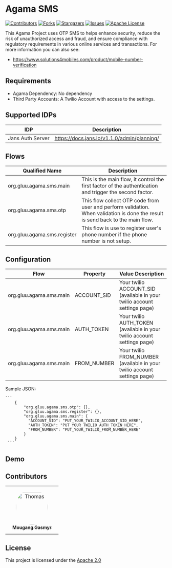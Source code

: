 # Agama SMS

<!-- These are statistics for this repository-->
[![Contributors][contributors-shield]][contributors-url]
[![Forks][forks-shield]][forks-url]
[![Stargazers][stars-shield]][stars-url]
[![Issues][issues-shield]][issues-url]
[![Apache License][license-shield]][license-url]

This Agama Project uses OTP SMS to helps enhance security, reduce the risk of unauthorized access and fraud, and ensure compliance with regulatory requirements in various online services and transactions.
For more information you can also see: 
  - https://www.solutions4mobiles.com/product/mobile-number-verification


## Requirements

- Agama Dependency: No dependency
- Third Party Accounts: A Twilio Account with access to the settings.


## Supported IDPs

| IDP           | Description   |
| ------------- | ------------- |
| Jans Auth Server  | https://docs.jans.io/v1.1.0/admin/planning/  |


## Flows

| Qualified Name| Description   |
| ------------- | ------------- |
| org.gluu.agama.sms.main    | This is the main flow, it control the first factor of the authentication and trigger the second factor.|
| org.gluu.agama.sms.otp     | This flow collect OTP code from user and perform validation. When validation is done the result is send back to the main flow.|
| org.gluu.agama.sms.register| This flow is use to register user's phone number if the phone number is not setup.|


## Configuration

| Flow          | Property      | Value Description      |
| ------------- | ------------- |----------------------- | 
| org.gluu.agama.sms.main  | ACCOUNT_SID | Your twilio ACCOUNT_SID (available in your twilio account settings page)|
| org.gluu.agama.sms.main  | AUTH_TOKEN | Your twilio AUTH_TOKEN (available in your twilio account settings page)|
| org.gluu.agama.sms.main  | FROM_NUMBER | Your twilio FROM_NUMBER (available in your twilio account settings page)|

Sample JSON:

    ```
        {
            "org.gluu.agama.sms.otp": {},
            "org.gluu.agama.sms.register": {},
            "org.gluu.agama.sms.main": {
              "ACCOUNT_SID": "PUT_YOUR_TWILIO_ACCOUNT_SID_HERE",
              "AUTH_TOKEN": "PUT_YOUR_TWILIO_AUTH_TOKEN_HERE",
              "FROM_NUMBER": "PUT_YOUR_TWILIO_FROM_NUMBER_HERE"
            }
        }
     ```

## Demo


## Contributors

<table>
 <tr>
  <td align="center" style="word-wrap: break-word; width: 150.0; height: 150.0">
    <a href=https://github.com/syntrydy>
        <img src="https://avatars.githubusercontent.com/u/7513418?v=4" width="100;"  style="border-radius:50%;align-items:center;justify-content:center;overflow:hidden;padding-top:10px" alt=Thomas Gasmyr>
        <br />
        <sub style="font-size:14px"><b>Mougang Gasmyr</b></sub>
    </a>
  </td>
 </tr>
</table>


## License

This project is licensed under the [Apache 2.0](https://github.com/GluuFederation/agama-sms/blob/main/LICENSE)

<!-- This are stats url reference for this repository -->

[contributors-shield]: https://img.shields.io/github/contributors/GluuFederation/agama-sms.svg?style=for-the-badge

[contributors-url]: https://github.com/GluuFederation/agama-sms/graphs/contributors

[forks-shield]: https://img.shields.io/github/forks/GluuFederation/agama-sms.svg?style=for-the-badge

[forks-url]: https://github.com/GluuFederation/agama-sms/network/members

[stars-shield]: https://img.shields.io/github/stars/GluuFederation/agama-sms?style=for-the-badge

[stars-url]: https://github.com/GluuFederation/agama-sms/stargazers

[issues-shield]: https://img.shields.io/github/issues/GluuFederation/agama-sms.svg?style=for-the-badge

[issues-url]: https://github.com/GluuFederation/agama-sms/issues

[license-shield]: https://img.shields.io/github/license/GluuFederation/agama-sms.svg?style=for-the-badge

[license-url]: https://github.com/GluuFederation/agama-sms/blob/main/LICENSE
